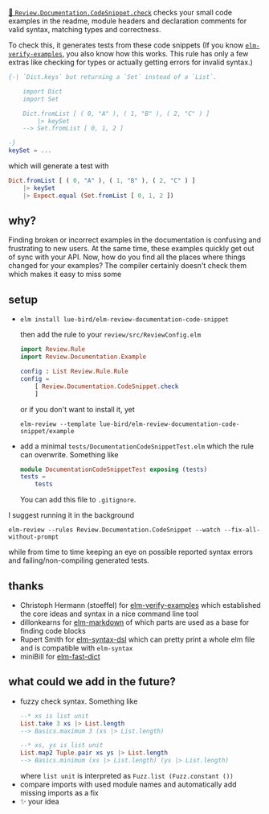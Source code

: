 [🔧 `Review.Documentation.CodeSnippet.check`](https://package.elm-lang.org/packages/lue-bird/elm-review-documentation-example/1.0.0/Review-Documentation-CodeSnippet#check "provides fixes") checks your small code examples in the readme, module headers and declaration comments for valid syntax, matching types and correctness.

To check this, it generates tests from these code snippets
(If you know [`elm-verify-examples`](https://github.com/stoeffel/elm-verify-examples), you also know how this works. This rule has only a few extras like checking for types or actually getting errors for invalid syntax.)
```elm
{-| `Dict.keys` but returning a `Set` instead of a `List`.

    import Dict
    import Set

    Dict.fromList [ ( 0, "A" ), ( 1, "B" ), ( 2, "C" ) ]
        |> keySet
    --> Set.fromList [ 0, 1, 2 ]

-}
keySet = ...
```
which will generate a test with
```elm
Dict.fromList [ ( 0, "A" ), ( 1, "B" ), ( 2, "C" ) ]
    |> keySet
    |> Expect.equal (Set.fromList [ 0, 1, 2 ])
```

## why?

Finding broken or incorrect examples in the documentation is confusing and frustrating to new users.
At the same time, these examples quickly get out of sync with your API.
Now, how do you find all the places where things changed for your examples?
The compiler certainly doesn't check them which makes it easy to miss some

## setup

  - ```noformatingples
    elm install lue-bird/elm-review-documentation-code-snippet
    ```
    then add the rule to your `review/src/ReviewConfig.elm`
    ```elm
    import Review.Rule
    import Review.Documentation.Example

    config : List Review.Rule.Rule
    config =
        [ Review.Documentation.CodeSnippet.check
        ]
    ```
    or if you don't want to install it, yet
    ```noformatingples
    elm-review --template lue-bird/elm-review-documentation-code-snippet/example
    ```
  - add a minimal `tests/DocumentationCodeSnippetTest.elm` which the rule can overwrite. Something like
    ```elm
    module DocumentationCodeSnippetTest exposing (tests)
    tests =
        tests
    ```
    You can add this file to `.gitignore`.

I suggest running it in the background
```noformatingples
elm-review --rules Review.Documentation.CodeSnippet --watch --fix-all-without-prompt
```
while from time to time keeping an eye on possible reported syntax errors and failing/non-compiling generated tests.

## thanks
  - Christoph Hermann (stoeffel) for [elm-verify-examples](https://github.com/stoeffel/elm-verify-examples)
    which established the core ideas and syntax in a nice command line tool
  - dillonkearns for [elm-markdown](https://dark.elm.dmy.fr/packages/dillonkearns/elm-markdown/latest/) of which parts are used as a base for finding code blocks
  - Rupert Smith for [elm-syntax-dsl](https://dark.elm.dmy.fr/packages/the-sett/elm-syntax-dsl/latest) which can pretty print a whole elm file and is compatible with `elm-syntax`
  - miniBill for [elm-fast-dict](https://dark.elm.dmy.fr/packages/miniBill/elm-fast-dict/latest)

## what could we add in the future?

  - fuzzy check syntax. Something like
    ```elm
    --* xs is list unit
    List.take 3 xs |> List.length
    --> Basics.maximum 3 (xs |> List.length)

    --* xs, ys is list unit
    List.map2 Tuple.pair xs ys |> List.length
    --> Basics.minimum (xs |> List.length) (ys |> List.length)
    ```
    where `list unit` is interpreted as `Fuzz.list (Fuzz.constant ())`
  - compare imports with used module names and automatically add missing imports as a fix
  - ✨ your idea
